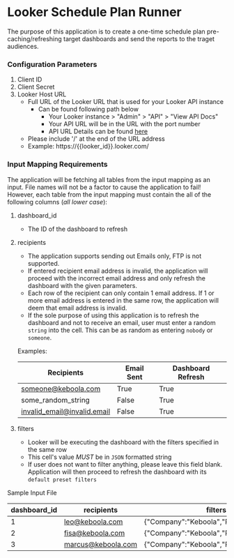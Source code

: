 # Looker Schedule Plan Runner

The purpose of this application is to create a one-time schedule plan pre-caching/refreshing target dashboards and send the reports to the traget audiences. 

### Configuration Parameters

1. Client ID
2. Client Secret
3. Looker Host URL
    - Full URL of the Looker URL that is used for your Looker API instance
        - Can be found following path below
            - Your Looker instance > "Admin" > "API" > "View API Docs"
            - Your API URL will be in the URL with the port number
            - API URL Details can be found [here](https://docs.looker.com/reference/api-and-integration/api-getting-started)
    - Please include '/' at the end of the URL address
    - Example: https://{{looker_id}}.looker.com/

### Input Mapping Requirements

The application will be fetching all tables from the input mapping as an input. File names will not be a factor to cause the application to fail! However, each table from the input mapping must contain the all of the following columns (*all lower case*):

  1. dashboard_id

      - The ID of the dashboard to refresh
  
  2. recipients

      - The application supports sending out Emails only, FTP is not supported.
      - If entered recipient email address is invalid, the application will proceed with the incorrect email address and only refresh the dashboard with the given parameters.
      - Each row of the recipient can only contain 1 email address. If 1 or more email address is entered in the same row, the application will deem that email address is invalid. 
      - If the sole purpose of using this application is to refresh the dashboard and not to receive an email, user must enter a random `string` into the cell. This can be as random as entering `nobody` or `someone`.

      Examples:

      |Recipients|Email Sent|Dashboard Refresh|
      |-|-|-|
      someone@keboola.com|True|True
      some_random_string|False|True
      invalid_email@invalid.email|False|True

  3. filters

      - Looker will be executing the dashboard with the filters specified in the same row
      - This cell's value *MUST* be in `JSON` formatted string
      - If user does not want to filter anything, please leave this field blank. Application will then proceed to refresh the dashboard with its `default preset filters`

Sample Input File

|dashboard_id|recipients|filters|
|-|-|-|
|1|leo@keboola.com|{"Company":"Keboola","Position":"Ninja"}|
|2|fisa@keboola.com|{"Company":"Keboola","Position":"Master"}|
|3|marcus@keboola.com|{"Company":"Keboola","Position":"Chef"}|


